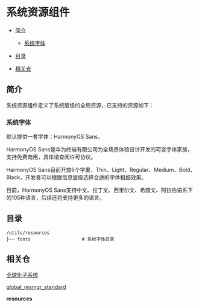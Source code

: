 # 系统资源组件<a name="ZH-CN_TOPIC_0000001115955960"></a>

-   [简介](#section11660541593)
    -   [系统字体](#section84541659154715)

-   [目录](#section161941989596)
-   [相关仓](#section1371113476307)

## 简介<a name="section11660541593"></a>

系统资源组件定义了系统层级的全局资源，已支持的资源如下：

### 系统字体<a name="section84541659154715"></a>

默认提供一套字体：HarmonyOS Sans。

HarmonyOS Sans是华为终端有限公司为全场景体验设计开发的可变字体家族，支持免费商用，具体请查阅许可协议。

HarmonyOS Sans目前开放6个字重，Thin、Light、Regular、Medium、Bold、Black，开发者可以根据信息层级选择合适的字体粗细效果。

目前，HarmonyOS Sans支持中文、拉丁文、西里尔文、希腊文、阿拉伯语系下的105种语言，后续还将支持更多的语言。

## 目录<a name="section161941989596"></a>

```
/utils/resources
├── fonts                   # 系统字体目录
```

## 相关仓<a name="section1371113476307"></a>

[全球化子系统](https://gitee.com/openharmony/docs/blob/master/zh-cn/readme/%E5%85%A8%E7%90%83%E5%8C%96%E5%AD%90%E7%B3%BB%E7%BB%9F.md)

[global\_resmgr\_standard](https://gitee.com/openharmony/global_resmgr_standard/blob/master/README_zh.md)

**resources**

